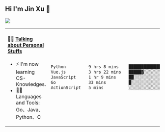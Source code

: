 
## Hi I'm Jin Xu 👋
![](https://komarev.com/ghpvc/?username=jiayouxujin&color=brightgreen&label=PROFILE+VIEWS)



<table align="center">
<tr>
<td valign="top" width="60%">

#### 🏋️‍♀️ <a href="https://github.com/jiayouxujin" target="_blank">Talking about Personal Stuffs</a>
<!-- recent_releases starts -->

- ⚡  I'm now learning CS-Knowledges.  
- 🏊‍♂️ Languages and Tools: Go、Java、Python、C
<!-- recent_releases ends -->
</td>
<td>
 
<!--START_SECTION:waka-->

```txt
Python         9 hrs 8 mins    ███████████████▓░░░░░░░░░   62.42 %
Vue.js         3 hrs 22 mins   █████▓░░░░░░░░░░░░░░░░░░░   23.06 %
JavaScript     1 hr 9 mins     ██░░░░░░░░░░░░░░░░░░░░░░░   07.90 %
Go             33 mins         █░░░░░░░░░░░░░░░░░░░░░░░░   03.81 %
ActionScript   5 mins          ░░░░░░░░░░░░░░░░░░░░░░░░░   00.65 %
```

<!--END_SECTION:waka-->
 
</td>
</tr>
</table>





